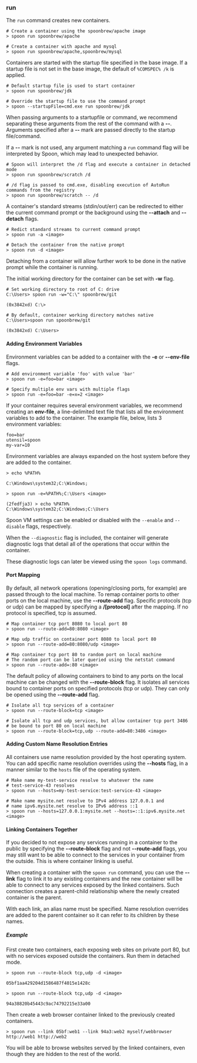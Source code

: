 ### run

The `run` command creates new containers.

	# Create a container using the spoonbrew/apache image
	> spoon run spoonbrew/apache

	# Create a container with apache and mysql
	> spoon run spoonbrew/apache,spoonbrew/mysql

Containers are started with the startup file specified in the base image. If a startup file is not set in the base image, the default of `%COMSPEC% /k` is applied. 
	
	# Default startup file is used to start container
	> spoon run spoonbrew/jdk

	# Override the startup file to use the command prompt
	> spoon --startupFile=cmd.exe run spoonbrew/jdk

When passing arguments to a startupfile or command, we recommend separating these arguments from the rest of the command with a **--**. Arguments specified after a **--** mark are passed directly to the startup file/command.

If a **--** mark is not used, any argument matching a `run` command flag will be interpreted by Spoon, which may lead to unexpected behavior. 

    # Spoon will interpret the /d flag and execute a container in detached mode
    > spoon run spoonbrew/scratch /d
    
    # /d flag is passed to cmd.exe, disabling execution of AutoRun commands from the registry
    > spoon run spoonbrew/scratch -- /d 

A container's standard streams (stdin/out/err) can be redirected to either the current command prompt or the background using the **--attach** and **--detach** flags. 

	# Redict standard streams to current command prompt
	> spoon run -a <image>

	# Detach the container from the native prompt
	> spoon run -d <image>

Detaching from a container will allow further work to be done in the native prompt while the container is running.  

The initial working directory for the container can be set with **-w** flag. 

	# Set working directory to root of C: drive
	C:\Users> spoon run -w="C:\" spoonbrew/git

	(0x3842xd) C:\> 

	# By default, container working directory matches native
	C:\Users>spoon run spoonbrew/git
	
	(0x3842xd) C:\Users>

#### Adding Environment Variables

Environment variables can be added to a container with the **-e** or **--env-file** flags. 

	# Add environment variable 'foo' with value 'bar'
	> spoon run -e=foo=bar <image>

	# Specify multiple env vars with multiple flags
	> spoon run -e=foo=bar -e=x=2 <image>

If your container requires several environment variables, we recommend creating an **env-file**, a line-delimited text file that lists all the environment variables to add to the container. The example file, below, lists 3 environment variables: 

	foo=bar
	utensil=spoon
	my-var=10

Environment variables are always expanded on the host system before they are added to the container. 

	> echo %PATH%
	
	C:\Windows\system32;C:\Windows;

	> spoon run -e=%PATH%;C:\Users <image>

	(2fedfja3) > echo %PATH%
	C:\Windows\system32;C:\Windows;C:\Users	

Spoon VM settings can be enabled or disabled with the `--enable` and `--disable` flags, respectively. 

When the `--diagnostic` flag is included, the container will generate diagnostic logs that detail all of the operations that occur within the container. 

These diagnostic logs can later be viewed using the `spoon logs` command. 

#### Port Mapping

By default, all network operations (opening/closing ports, for example) are passed through to the local machine. To remap container ports to other ports on the local machine, use the **--route-add** flag. Specific protocols (tcp or udp) can be mapped by specifying a **/[protocol]** after the mapping. If no protocol is specified, tcp is assumed.

	# Map container tcp port 8080 to local port 80
	> spoon run --route-add=80:8080 <image>

	# Map udp traffic on container port 8080 to local port 80
	> spoon run --route-add=80:8080/udp <image>

	# Map container tcp port 80 to random port on local machine
	# The random port can be later queried using the netstat command
	> spoon run --route-add=:80 <image>

The default policy of allowing containers to bind to any ports on the local machine can be changed with the **--route-block** flag. It isolates all services bound to container ports on specified protocols (tcp or udp). They can only be opened using the **--route-add** flag.

    # Isolate all tcp services of a container
    > spoon run --route-block=tcp <image>
    
    # Isolate all tcp and udp services, but allow container tcp port 3486
    # be bound to port 80 on local machine
    > spoon run --route-block=tcp,udp --route-add=80:3486 <image>

#### Adding Custom Name Resolution Entries

All containers use name resolution provided by the host operating system. You can add specific name resolution overrides using the **--hosts** flag, in a manner similar to the `hosts` file of the operating system.

    # Make name my-test-service resolve to whatever the name
    # test-service-43 resolves
    > spoon run --hosts=my-test-service:test-service-43 <image>
    
    # Make name mysite.net resolve to IPv4 address 127.0.0.1 and
    # name ipv6.mysite.net resolve to IPv6 address ::1
    > spoon run --hosts=127.0.0.1:mysite.net --hosts=::1:ipv6.mysite.net <image>

#### Linking Containers Together

If you decided to not expose any services running in a container to the public by specifying the **--route-block** flag and not **--route-add** flags, you may still want to be able to connect to the services in your container from the outside. This is where container linking is useful.

When creating a container with the `spoon run` command, you can use the **--link** flag to link it to any existing containers and the new container will be able to connect to any services exposed by the linked containers. Such connection creates a parent-child relationship where the newly created container is the parent.

With each link, an alias name must be specified. Name resolution overrides are added to the parent container so it can refer to its children by these names.


##### Example

First create two containers, each exposing web sites on private port 80, but with no services exposed outside the containers. Run them in detached mode.

    > spoon run --route-block tcp,udp -d <image>
    
    05bf1aa429204d1586487f4015e1428c

    > spoon run --route-block tcp,udp -d <image>
    
    94a38820b45443c9ac74792215e33a00

Then create a web browser container linked to the previously created containers.

    > spoon run --link 05bf:web1 --link 94a3:web2 myself/webbrowser http://web1 http://web2

You will be able to browse websites served by the linked containers, even though they are hidden to the rest of the world.
